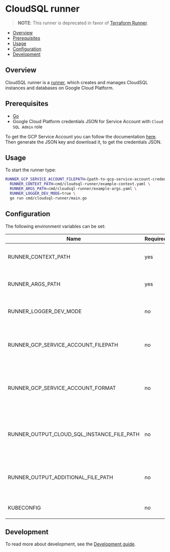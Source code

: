 # CloudSQL runner

> **NOTE**: This runner is deprecated in favor of [Terraform Runner](../terraform-runner).

- [Overview](#overview)
- [Prerequisites](#prerequisites)
- [Usage](#usage)
- [Configuration](#configuration)
- [Development](#development)

## Overview

CloudSQL runner is a [runner](https://capact.io/docs/architecture/runner), which creates and manages CloudSQL instances and databases on Google Cloud Platform.

## Prerequisites

- [Go](https://golang.org)
- Google Cloud Platform credentials JSON for Service Account with `Cloud SQL Admin` role

To get the GCP Service Account you can follow the documentation [here](https://cloud.google.com/iam/docs/creating-managing-service-accounts#creating). Then generate the JSON key and download it, to get the credentials JSON.

## Usage

To start the runner type:
```bash
RUNNER_GCP_SERVICE_ACCOUNT_FILEPATH={path-to-gcp-service-account-credentials-json} \
  RUNNER_CONTEXT_PATH=cmd/cloudsql-runner/example-context.yaml \
  RUNNER_ARGS_PATH=cmd/cloudsql-runner/example-args.yaml \
  RUNNER_LOGGER_DEV_MODE=true \
  go run cmd/cloudsql-runner/main.go
```

## Configuration

The following environment variables can be set:

| Name                                       | Required | Default                      | Description                                                           |
|--------------------------------------------|----------|------------------------------|-----------------------------------------------------------------------|
| RUNNER_CONTEXT_PATH                        | yes      |                              | Path to the YAML file with runner context                             |
| RUNNER_ARGS_PATH                           | yes      |                              | Path to the YAML file with input arguments                            |
| RUNNER_LOGGER_DEV_MODE                     | no       | `false`                      | Enable additional log messages                                        |
| RUNNER_GCP_SERVICE_ACCOUNT_FILEPATH        | no       | `/etc/gcp/sa.json`           | Path to the GCP Service Account credentials file                      |
| RUNNER_GCP_SERVICE_ACCOUNT_FORMAT          | no       | `json`                       | Format of the GCP Service Account credentials file - `yaml` or `json` |
| RUNNER_OUTPUT_CLOUD_SQL_INSTANCE_FILE_PATH | no       | `/tmp/cloudSQLInstance.yaml` | Defines path under which the Cloud SQL instance artifacts is saved    |
| RUNNER_OUTPUT_ADDITIONAL_FILE_PATH         | no       | `/tmp/additional.yaml`       | Defines path under which the additional output is saved               |
| KUBECONFIG                                 | no       | `~/.kube/config`             | Path to kubeconfig file                                               |

## Development

To read more about development, see the [Development guide](https://capact.io/docs/development/development-guide).
